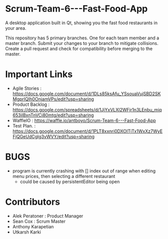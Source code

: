 # Scrum-Team-6---Fast-Food-App
A desktop application built in Qt, showing you the fast food restaurants in your area. 

This repository has 5 primary branches. One for each team member and a master branch. Submit your changes to your branch to mitigate collisions. Create a pull request and check for compatibility before merging to the master. 

# Important Links
- Agile Stories   : https://docs.google.com/document/d/1DLs85ksAfu_YSsouaVujSBD2SKMgprIQIh0OnjamVPs/edit?usp=sharing 
- Product Backlog : https://docs.google.com/spreadsheets/d/1JjYxVLXl2WFjr1n3LEnbu_miq653ilBxnTnVCj80mtg/edit?usp=sharing
- WaffleIO        : https://waffle.io/antboyo/Scrum-Team-6---Fast-Food-App
- Test Plan.       : https://docs.google.com/document/d/1PLT8xxnri0DXOITjTx1WxXz7WyEFjQGeUdCglg3vWVY/edit?usp=sharing

# BUGS
- program is currently crashing with [] index out of range when editing menu prices, then selecting a different restaurant
   - could be caused by persistentEditor being open

# Contributors
- Alek Peratoner     : Product Manager
- Sean Cox           : Scrum Master
- Anthony Karapetian
- Utkarsh Karki
